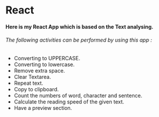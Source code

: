 # React
<h4>Here is my React App which is based on the Text analysing.</h4>
<h6><em>The following activities can be performed by using this app :</em></h6>
<ul>
<li>Converting to UPPERCASE.</li>
<li>Converting to lowercase.</li>
<li>Remove extra space.</li>
<li>Clear Textarea.</li>
<li>Repeat text.</li>
<li>Copy to clipboard.</li>
<li>Count the numbers of word, character and sentence.</li>
<li>Calculate the reading speed of the given text.</li>
<li>Have a preview section.</li>
</ul>
